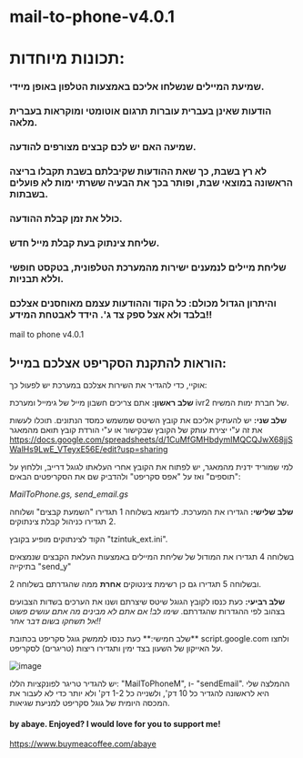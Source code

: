 # mail-to-phone-v4.0.1

# תכונות מיוחדות:
### שמיעת המיילים שנשלחו אליכם באמצעות הטלפון באופן מיידי.
### הודעות שאינן בעברית עוברות תרגום אוטומטי ומוקראות בעברית מלאה.
### שמיעה האם יש לכם קבצים מצורפים להודעה.
### לא רץ בשבת, כך שאת ההודעות שקיבלתם בשבת תקבלו בריצה הראשונה במוצאי שבת, ופותר בכך את הבעיה ששרתי ימות לא פועלים בשבתות.
### כולל את זמן קבלת ההודעה.
### שליחת צינתוק בעת קבלת מייל חדש.
### שליחת מיילים לנמענים ישירות מהמערכת הטלפונית, בטקסט חופשי וללא תבניות.
### והיתרון הגדול מכולם: כל הקוד וההודעות עצמם מאוחסנים אצלכם בלבד ולא אצל ספק צד ג'. הידד לאבטחת המידע!!


mail to phone v4.0.1

## הוראות להתקנת הסקריפט אצלכם במייל:

אוקיי, כדי להגדיר את השירות אצלכם במערכת יש לפעול כך:

**שלב ראשון:** אתם צריכים חשבון מייל של גימייל ומערכת ivr2 של חברת ימות המשיח.

**שלב שני:** יש להעתיק אליכם את קובץ השיטס שמשמש כמסד הנתונים. תוכלו לעשות את זה ע"י יצירת עותק של הקובץ שבקישור או ע"י הורדת קובץ תואם מהמאגר
https://docs.google.com/spreadsheets/d/1CuMfGMHbdymIMQCQJwX68jjSWalHs9LwE_VTeyxE56E/edit?usp=sharing

למי שמוריד ידנית מהמאגר, יש לפתוח את הקובץ אחרי העלאתו לגוגל דרייב, וללחוץ על "תוספים" ואז על "אפס סקריפט" ולהדביק שם את הסקריפטים הבאים:

*MailToPhone.gs, send_email.gs*

**שלב שלישי:** הגדירו את המערכת. לדוגמא בשלוחה 1 תגדירו "השמעת קבצים" ושלוחה 2 תגדירו כניהול קבלת צינתוקים.

הקוד לצינתוקים מופיע בקובץ "tzintuk_ext.ini".

בשלוחה 4 תגדירו את המודול של שליחת המיילים באמצעות העלאת הקבצים שנמצאים בתיקייה "send_y"

ובשלוחה 5 תגדירו גם כן רשימת צינטוקים **אחרת** ממה שהגדרתם בשלוחה 2.

**שלב רביעי:** כעת כנסו לקובץ הגוגל שיטס שיצרתם ושנו את הערכים בשדות הצבועים בצהוב לפי ההגדרות שהגדרתם. *שימו לב! אם אתם לא מבינים מה אתם עושים פשוט אל תשחקו בשום דבר אחר!!*

 שלב חמישי:** כעת כנסו לממשק גוגל סקריפט בכתובת** script.google.com ולחצו על האייקון של השעון בצד ימין ותגדירו ריצות (טריגרים) לסקריפט.
 
![image](https://user-images.githubusercontent.com/46202069/177995808-ebe5cca0-9d48-42b7-a944-5b1855d98cf2.png)


יש להגדיר טריגר לפונקציות הללו: "MailToPhoneM", ו- "sendEmail". ההמלצה שלי היא לראשונה להגדיר כל 10 דק', ולשנייה כל 1-2 דק' ולא יותר כדי לא לעבור את המכסה היומית של גוגל סקריפט למניעת שגיאות.

#### by abaye. Enjoyed? I would love for you to support me!
https://www.buymeacoffee.com/abaye

